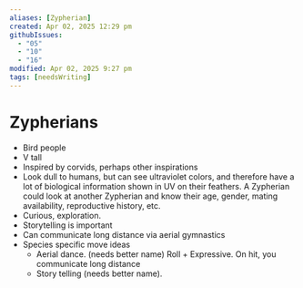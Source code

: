 ```yaml
---
aliases: [Zypherian]
created: Apr 02, 2025 12:29 pm
githubIssues:
  - "05"
  - "10"
  - "16"
modified: Apr 02, 2025 9:27 pm
tags: [needsWriting]
---
```


# Zypherians

- Bird people
- V tall
- Inspired by corvids, perhaps other inspirations
- Look dull to humans, but can see ultraviolet colors, and therefore have a lot of biological information shown in UV on their feathers. A Zypherian could look at another Zypherian and know their age, gender, mating availability, reproductive history, etc.
- Curious, exploration.
- Storytelling is important
- Can communicate long distance via aerial gymnastics
- Species specific move ideas
	- Aerial dance. (needs better name) Roll + Expressive. On hit, you communicate long distance
	- Story telling (needs better name). 